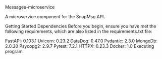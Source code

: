 Messages-microservice

A microservice component for the SnapMsg API.

Getting Started
Dependencies
Before you begin, ensure you have met the following requirements, which are also listed in the requirements.txt file:

FastAPI: 0.103.1
Uvicorn: 0.23.2
DataDog: 0.47.0
Pydantic: 2.3.0
MongoDb: 2.0.20
Psycopg2: 2.9.7
Pytest: 7.2.1
HTTPX: 0.23.3
Docker: 1.0
Executing program
